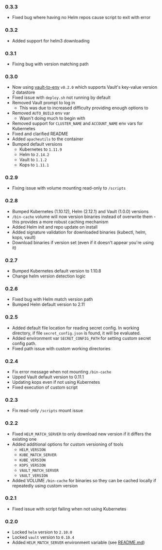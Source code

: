 ### 0.3.3
* Fixed bug where having no Helm repos cause script to exit with error

### 0.3.2
* Added support for helm3 downloading

### 0.3.1
* Fixing bug with version matching path

### 0.3.0
* Now using [vault-to-env](https://github.com/PremiereGlobal/vault-to-envs) `v0.2.0` which supports Vault's key-value version 2 datastore
* Fixed issue with `deploy.sh` not running by default
* Removed Vault prompt to log in
  *  This was due to increased difficulty providing enough options to
* Removed `AUTO_BUILD` env var
  * Wasn't doing much to begin with
* Removed support for `CLUSTER_NAME` and `ACCOUNT_NAME` env vars for Kubernetes
* Fixed and clarified README
* Added `apacheutils` to the container
* Bumped default versions
  * Kubernetes to `1.11.9`
  * Helm to `2.14.2`
  * Vault to `1.1.2`
  * Kops to `1.11.1`

### 0.2.9
* Fixing issue with volume mounting read-only to `/scripts`

### 0.2.8
* Bumped Kubernetes (1.10.12), Helm (2.12.1) and Vault (1.0.0) versions
* `/bin-cache` volume will now version binaries instead of overwrite them - this provides a more robust caching mechanism
* Added Helm init and repo update on install
* Added signature validation for downloaded binaries (kubectl, helm, kops, vault)
* Download binaries if version set (even if it doesn't appear you're using it)

### 0.2.7
* Bumped Kubernetes default version to 1.10.8
* Change helm version detection logic

### 0.2.6
* Fixed bug with Helm match version path
* Bumped Helm default version to 2.11

### 0.2.5
* Added default file location for reading secret config.  In working directory, if file `secret_config.json` is found, it will be evaluated.
* Added environment var `SECRET_CONFIG_PATH` for setting custom secret config path.
* Fixed path issue with custom working directories

### 0.2.4
* Fix error message when not mounting `/bin-cache`
* Upped Vault default version to 0.11.1
* Updating kops even if not using Kubernetes
* Fixed execution of custom script

### 0.2.3
* Fix read-only `/scripts` mount issue

### 0.2.2
* Fixed `HELM_MATCH_SERVER` to only download new version if it differs the existing one
* Added additional options for custom versioning of tools
  * `HELM_VERSION`
  * `KUBE_MATCH_SERVER`
  * `KUBE_VERSION`
  * `KOPS_VERSION`
  * `VAULT_MATCH_SERVER`
  * `VAULT_VERSION`
* Added VOLUME `/bin-cache` for binaries so they can be cached locally if repeatedly using custom version

### 0.2.1
* Fixed issue with script failing when not using Kubernetes

### 0.2.0
* Locked `helm` version to `2.10.0`
* Locked `vault` version to `0.10.4`
* Added `HELM_MATCH_SERVER` environment variable (see [README.md](README.md))
